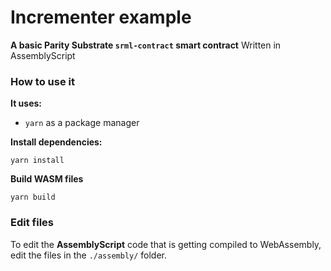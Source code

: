 # Incrementer example
**A basic Parity Substrate `srml-contract` smart contract**
Written in AssemblyScript

### How to use it
**It uses:**

- `yarn` as a package manager

**Install dependencies:**
```
yarn install
```

**Build WASM files**
```
yarn build
```

### Edit files
To edit the **AssemblyScript** code that is getting compiled to WebAssembly, edit the files in the `./assembly/` folder.